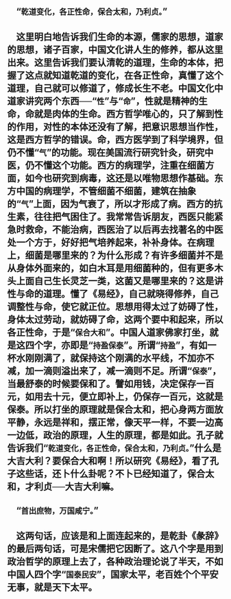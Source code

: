 &emsp;“``乾道变化，各正性命，保合太和，乃利贞。``”
---
&emsp;这里明白地告诉我们生命的本源，儒家的思想，道家的思想，诸子百家，中国文化讲人生的修养，都从这里出来。这里告诉我们要认清乾的道理，生命的本体，把握了这点就知道乾道的变化，在各正性命，真懂了这个道理，自己就可以修道了，修成长生不老。中国文化中道家讲究两个东西──“``性``”与“``命``”，性就是精神的生命，命就是肉体的生命。西方哲学唯心的，只了解到性的作用，对性的本体还没有了解，把意识思想当作性，这是西方哲学的错误。命，西方医学到了科学境界，但仍不懂“``气``”的功能。现在美国流行研究针灸，研究中医，仍不懂这个功能。西方的病理学，注重在细菌方面，如今也研究到病毒，这还是以唯物思想作基础。东方中国的病理学，不管细菌不细菌，建筑在抽象的“``气``”上面，因为气衰了，所以才形成了病。西方的抗生素，往往把气困住了。我常常告诉朋友，西医只能紧急时救命，不能治病，西医治了以后再去找著名的中医处一个方于，好好把气培养起来，补补身体。在病理上，细菌是哪里来的？为什么形成？有许多细菌并不是从身体外面来的，如白木耳是用细菌种的，但有更多木头上面自己生长灵芝一类，这菌又是哪里来的？这是讲性与命的道理。懂了《易经》，自己就晓得修养，自己调整性与命，使它就正位。思想用得太过了妨碍了性，身体太过劳动，就妨碍了命，这两个要中和起来，所以各正性命，于是“``保合大和``”。中国人道家佛家打坐，就是这四个字，亦即是“``持盈保泰``”。所谓“``持盈``”，有如一杯水刚刚满了，就保持这个刚满的水平线，不加亦不减，加一滴则溢出来了，减一滴则不足。所谓“``保泰``”，当最舒泰的时候要保和了。譬如用钱，决定保存一百元，如用去十元，便立即补上，仍保存一百元，这就是保泰。所以打坐的原理就是保合太和，把心身两方面放平静，永远是祥和，摆正常，像天平一样，不要一边高一边低，政治的原理，人生的原理，都是如此。孔子就告诉我们“``乾道变化，各正性命，保合太和，乃利贞。``”什么是大吉大利？要保合大和啊！所以研究《易经》，看了孔子这些话，还卜什么卦呢？不卜已经知道了，保合太和，才利贞──大吉大利嘛。
---
&emsp;“``首出庶物，万国咸宁。``”
---
&emsp;这两句话，应该是和上面连起来的，是乾卦《彖辞》的最后两句话，可是宋儒把它因断了。这八个字是用到政治哲学的原理上去了，各种政治理论说了半天，不如中国人四个字“``国泰民安``”，国家太平，老百姓个个平安无事，就是天下太平。
---
